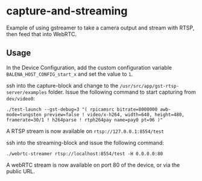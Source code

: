 # capture-and-streaming
Example of using gstreamer to take a camera output and stream with RTSP, then feed that into WebRTC.

## Usage
In the Device Configuration, add the custom configuration variable `BALENA_HOST_CONFIG_start_x` and set the value to `1`.

ssh into the capture-block and change to the `/usr/src/app/gst-rtsp-server/examples` folder. Issue the following command to start capturing from `dev/video0`:

`./test-launch --gst-debug=3 "( rpicamsrc bitrate=8000000 awb-mode=tungsten preview=false ! video/x-h264, width=640, height=480, framerate=30/1 ! h264parse ! rtph264pay name=pay0 pt=96 )"`

A RTSP stream is now available on `rtsp://127.0.0.1:8554/test`


ssh into the streaming-block and issue the following command: 

`./webrtc-streamer rtsp://localhost:8554/test -H 0.0.0.0:80`

A webRTC stream is now available on port 80 of the device, or via the public URL.
